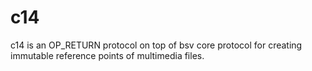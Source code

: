 # c14
c14 is an OP_RETURN protocol on top of bsv core protocol for creating immutable reference points of multimedia files.
